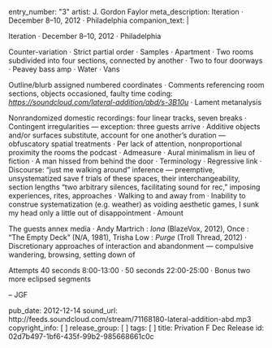 entry_number: "3"
artist: J. Gordon Faylor
meta_description: Iteration · December 8–10, 2012 · Philadelphia
companion_text: |
  <p>Iteration · December 8–10, 2012 · Philadelphia
  </p>
  <p>Counter-variation · Strict partial order · Samples · Apartment · Two rooms subdivided into four sections, connected by another · Two to four doorways · Peavey bass amp · Water · Vans
  </p>
  <p>Outline/blurb assigned numbered coordinates · Comments referencing room sections, objects occasioned, faulty time coding: <i><a class="ext" href="https://soundcloud.com/lateral-addition/abd/s-3B10u" target="_blank">https://soundcloud.com/lateral-addition/abd/s-3B10u</a></i> · Lament metanalysis
  </p>
  <p>Nonrandomized domestic recordings: four linear tracks, seven breaks · Contingent irregularities — exception: three guests arrive · Additive objects and/or surfaces substitute, account for one another’s duration — obfuscatory spatial treatments · Per lack of attention, nonproportional proximity the rooms the podcast · Admeasure · Aural minimalism in lieu of fiction · A man hissed from behind the door · Terminology · Regressive link · Discourse: “just me walking around” inference — preemptive, unsystematized save f trials of these spaces, their interchangeability, section lengths “two arbitrary silences, facilitating sound for rec,” imposing experiences, rites, approaches · Walking to and away from · Inability to construe systematization (e.g. weather) as voiding aesthetic games, I sunk my head only a little out of disappointment · Amount
  </p>
  <p>The guests annex media · Andy Martrich : <i>Iona</i> (BlazeVox, 2012), Once : “The Empty Deck” (N/A, 1981), Trisha Low : <i>Purge</i> (Troll Thread, 2012) · Discretionary approaches of interaction and abandonment — compulsive wandering, browsing, setting down of
  </p>
  <p>Attempts 40 seconds 8:00-13:00 · 50 seconds 22:00-25:00 · Bonus two more eclipsed segments
  </p>
  <p>– JGF
  </p>
pub_date: 2012-12-14
sound_url: http://feeds.soundcloud.com/stream/71168180-lateral-addition-abd.mp3
copyright_info: [ ]
release_group: [ ]
tags: [ ]
title: Privation F Dec Release
id: 02d7b497-1bf6-435f-99b2-985668661c0c
